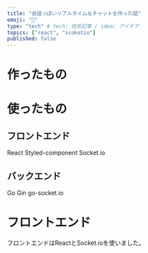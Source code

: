```yaml
---
title: "会話っぽいリアルタイムなチャットを作った話"
emoji: "📘"
type: "tech" # tech: 技術記事 / idea: アイデア
topics: ["react", "scoketio"]
published: false
---
```


# 作ったもの

# 使ったもの
## フロントエンド
React
Styled-component
Socket.io

## バックエンド
Go
Gin
go-socket.io

# フロントエンド
フロントエンドはReactとSocket.ioを使いました。

